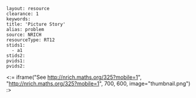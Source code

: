 ````
layout: resource
clearance: 1
keywords:
title: 'Picture Story'
alias: problem
source: NRICH
resourceType: RT12
stids1: 
  - a1
stids2:
pvids1:
pvids2:

````

<:= iframe("See http://nrich.maths.org/325?mobile=1", "http://nrich.maths.org/325?mobile=1", 700, 600, image="thumbnail.png") :>


